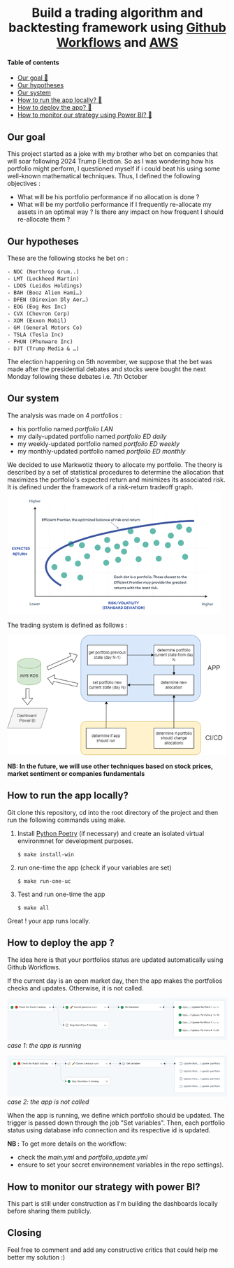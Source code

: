 <div align="center">
    <h1>Build a trading algorithm and backtesting framework using  <a href="https://docs.github.com/en/actions/writing-workflows">Github Workflows</a> and <a href="https://aws.amazon.com/">AWS</a></h1>

</div>

#### Table of contents
* [Our goal 🎯](#our-goal)
* [Our hypotheses  ](#our-hypotheses)
* [Our system ](#our-system)
* [How to run the app locally? 🏃](#how-to-run-the-app-locally)
* [How to deploy the app? 🚀](#how-to-deploy-the-api-to-kubernetes-with-gimlet)
* [How to monitor our strategy using Power BI? 🔎](#how-to-monitor-our-strategy-with-power-bi)


## Our goal

This project started as a joke with my brother who bet on companies that will soar following 2024 Trump Election. So as I was wondering how his portfolio might perform, I questioned myself if i could beat his using some well-known mathematical techniques. Thus, I defined the following objectives :

- What will be his portfolio performance if no allocation is done ?
- What will be my portfolio performance if I frequently re-allocate my assets in an optimal way  ? Is there any impact on how frequent I should re-allocate them ?

## Our hypotheses
These are the following stocks he bet on :

	- NOC (Northrop Grum..)
	- LMT (Lockheed Martin)
	- LDOS (Leidos Holdings)
	- BAH (Booz Alien Hami…)
	- DFEN (Direxion Dly Aer…)
	- EOG (Eog Res Inc)
	- CVX (Chevron Corp)
	- XOM (Exxon Mobil)
	- GM (General Motors Co)
	- TSLA (Tesla Inc)
	- PHUN (Phunware Inc)
    - DJT (Trump Media & …)

The election happening on 5th november, we suppose that the bet was made after the presidential debates and stocks were bought the next Monday following these debates i.e. 7th October 

## Our system
The analysis was made on 4 portfolios :
- his portfolio named *portfolio LAN*
- my daily-updated portfolio named *portfolio ED daily*
- my weekly-updated portfolio named *portfolio ED weekly*
- my monthly-updated portfolio named *portfolio ED monthly*

We decided to use Markwotiz theory to allocate my portfolio. The theory is described by a set of statistical procedures to determine the allocation that maximizes the portfolio's expected return and minimizes its associated risk. It is defined under the framework of a risk-return tradeoff graph. 
![](images/efficient-frontier.PNG)

The trading system is defined as follows :

![](images/system.png)

**NB: In the future, we will use other techniques based on stock prices, market sentiment or companies fundamentals**

## How to run the app locally?

Git clone this repository, cd into the root directory of the project and then run the following commands using make.

1. Install [Python Poetry](https://python-poetry.org/docs/#installation) (if necessary)
and create an isolated virtual environmnet for development purposes.
    ```
    $ make install-win
    ```

2. run one-time the app (check if your variables are set) 
    ```
    $ make run-one-uc
    ```

3. Test and run one-time the app 
    ```
    $ make all
    ```
Great ! your app runs locally. 

## How to deploy the app ?

The idea here is that your portfolios status are updated automatically using Github Workflows. 

If the current day is an open market day, then the app makes the portfolios checks and updates. Otherwise, it is not called.

![](images/functional_workflow.PNG)
*case 1: the app is running*

![](images/skipped_workflow.PNG)
*case 2: the app is not called*

When the app is running, we define which portfolio should be updated. The trigger is passed down through the job "Set variables". Then, each portfolio status using database info connection and its respective id is updated.

**NB :** To get more details on the workflow:  
- check the *main.yml* and *portfolio_update.yml*
- ensure to set your secret environnement variables in the repo settings).


## How to monitor our strategy with power BI?
This part is still under construction as I'm building the dashboards locally before sharing them publicly. 

## Closing
Feel free to comment and add any constructive critics that could help me better my solution :)